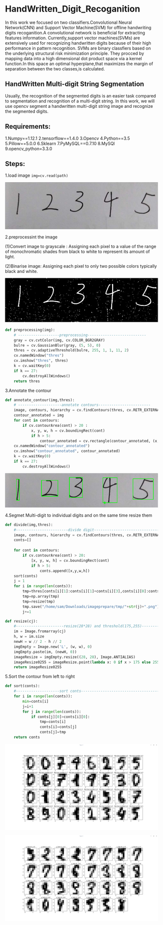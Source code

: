 # HandWritten_Digit_Recoganition
In this work we focused on two classifiers.Convolutional Neural Network(CNN) and Support Vector Machine(SVM) for offline handwriting digits recoganition.A convolutional network is beneficial for extracting features information. Currently,support vector machines(SVMs) are extensively used for recognizing handwritten digits because of their high performance in pattern recognition. SVMs are binary classfiers based on the underlying structural risk minimization principle. They procced by mapping data into a high dimensional dot product space via a kernel function.In this space an optimal hyperplane,that maximizes the margin of separation between the two classes,is calculated.

## HandWritten Multi-digit String Segmentation
Usually, the recognition of the segmented digits is an easier task compared to segmentation and recognition of a multi-digit string.  In this work, we will use opencv  segment a handwritten multi-digit string image and recognize the segmented digits.

## Requirements:
1.Numpy==1.12.1
2.tensorflow==1.4.0
3.Opencv
4.Python==3.5
5.Pillow==5.0.0
6.Sklearn
7.PyMySQL==0.7.10
8.MySQl
9.opencv_python=3.3.0

## Steps:
1.load image
``img=cv.read(path)``

![Source Image](https://github.com/duanluyun/HandWritten_Digit_Recoganition/raw/master/Image/1.png)

2.preprocessint the image

(1)Convert image to grayscale :
Assigning each pixel to a value of the range of monochromatic shades from black to white to represent its amount of light.

(2)Binarise image:
Assigning each pixel to only two possible colors typically black and white.

![gray Image](https://github.com/duanluyun/HandWritten_Digit_Recoganition/raw/master/Image/2.png)

```python
def preprocessing(img):
    # -------------------preprocessing---------------------------
    gray = cv.cvtColor(img, cv.COLOR_BGR2GRAY)
    bulre = cv.GaussianBlur(gray, (5, 5), 0)
    thres = cv.adaptiveThreshold(bulre, 255, 1, 1, 11, 2)
    cv.namedWindow("thres")
    cv.imshow("thres", thres)
    k = cv.waitKey(0)
    if k == 27:
        cv.destroyAllWindows()
    return thres
```
3.Annotate the contour
```python
def annotate_contour(img,thres):
    # --------------------annotate contours------------------------
    image, contours, hierarchy = cv.findContours(thres, cv.RETR_EXTERNAL, cv.CHAIN_APPROX_SIMPLE)
    contour_annotated = img
    for cont in contours:
        if cv.contourArea(cont) > 20 :
            x, y, w, h = cv.boundingRect(cont)
            if h > 5:
                contour_annotated = cv.rectangle(contour_annotated, (x, y), (x + w, y + h), (0, 255, 0), 2)
    cv.namedWindow("contour_annotated")
    cv.imshow("contour_annotated", contour_annotated)
    k = cv.waitKey(0)
    if k == 27:
        cv.destroyAllWindows()
```

![Annotated the contour](https://github.com/duanluyun/HandWritten_Digit_Recoganition/raw/master/Image/3.png)


4.Segmet Multi-digit to individual digits and on the same time resize them
```python
def divide(img,thres):
    #------------------------divide digit----------------------------------------------------
    image, contours, hierarchy = cv.findContours(thres, cv.RETR_EXTERNAL, cv.CHAIN_APPROX_SIMPLE)
    conts=[]

    for cont in contours:
        if cv.contourArea(cont) > 20:
            [x, y, w, h] = cv.boundingRect(cont)
            if h > 5:
                conts.append([x,y,w,h])
    sort(conts)
    j = 1
    for i in range(len(conts)):
        tmp=thres[conts[i][1]:conts[i][1]+conts[i][3],conts[i][0]:conts[i][0]+conts[i][2]]
        tmp=np.array(tmp)
        tmp=resize(tmp)
        tmp.save("/home/sam/Downloads/imageprepare/tmp/"+str(j)+".png")
        j+=1

```

```python
def resize(cj):
    #----------------------resize(28*28) and threshold(175,255)-----------------------------
    im = Image.fromarray(cj)
    h, w = im.size
    newH = w // 2 - h // 2
    imgEmpty = Image.new('L', (w, w), 0)
    imgEmpty.paste(im, (newH, 0))
    imageResize = imgEmpty.resize((28, 28), Image.ANTIALIAS)
    imageResize0255 = imageResize.point(lambda x: 0 if x > 175 else 255)
    return imageResize0255

```

5.Sort the contour from left to right
```python
def sort(conts):
    #--------------------sort conts-------------------------------------
    for i in range(len(conts)):
        min=conts[i]
        j=i+1
        for j in range(len(conts)):
            if conts[j][0]>conts[i][0]:
                tmp=conts[i]
                conts[i]=conts[j]
                conts[j]=tmp
    return conts

```

![gray Image](https://github.com/duanluyun/HandWritten_Digit_Recoganition/raw/master/Image/5.png)

![gray Image](https://github.com/duanluyun/HandWritten_Digit_Recoganition/raw/master/Image/6.png)
